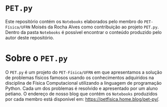 # `PET.py`

Este repositório contém os `Notebooks` elaborados pelo membro do `PET-Física/UFRN` Moisés da Rocha Alves como contribuição ao projeto `PET.py`. Dentro da pasta `Notebooks` é possível encontrar o conteúdo produzido pelo autor deste repositório.

# Sobre o `PET.py`

O `PET.py` é um projeto do `PET-Física/UFRN` em que apresentamos a solução de problemas físicos famosos usando os conhecimentos adquiridos na disciplina de Física Computacional utilizando a linguagem de programação Python. Cada um dos problemas é resolvido e apresentado por um aluno petiano. O endereço de nosso blog que contém os `Notebooks` produzidos por cada membro está disponível em: <https://petfisica.home.blog/pet-py/>.